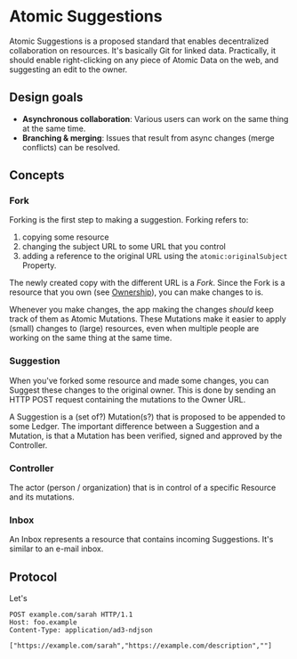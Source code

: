 # Atomic Suggestions

Atomic Suggestions is a proposed standard that enables decentralized collaboration on resources.
It's basically Git for linked data.
Practically, it should enable right-clicking on any piece of Atomic Data on the web, and suggesting an edit to the owner.

## Design goals

- **Asynchronous collaboration**: Various users can work on the same thing at the same time.
- **Branching & merging**: Issues that result from async changes (merge conflicts) can be resolved.

## Concepts

### Fork

Forking is the first step to making a suggestion.
Forking refers to:

1. copying some resource
1. changing the subject URL to some URL that you control
1. adding a reference to the original URL using the `atomic:originalSubject` Property.

The newly created copy with the different URL is a _Fork_.
Since the Fork is a resource that you own (see [Ownership](ownership.md)), you can make changes to is.

Whenever you make changes, the app making the changes _should_ keep track of them as Atomic Mutations.
These Mutations make it easier to apply (small) changes to (large) resources, even when multiple people are working on the same thing at the same time.

### Suggestion

When you've forked some resource and made some changes, you can Suggest these changes to the original owner.
This is done by sending an HTTP POST request containing the mutations to the Owner URL.

A Suggestion is a (set of?) Mutation(s?) that is proposed to be appended to some Ledger.
The important difference between a Suggestion and a Mutation, is that a Mutation has been verified, signed and approved by the Controller.

### Controller

The actor (person / organization) that is in control of a specific Resource and its mutations.

### Inbox

An Inbox represents a resource that contains incoming Suggestions.
It's similar to an e-mail inbox.

## Protocol

Let's

```http
POST example.com/sarah HTTP/1.1
Host: foo.example
Content-Type: application/ad3-ndjson

["https://example.com/sarah","https://example.com/description",""]
```

